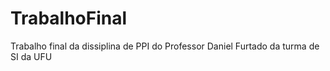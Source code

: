 # TrabalhoFinal
Trabalho final da dissiplina de PPI do Professor Daniel Furtado da turma de SI da UFU
